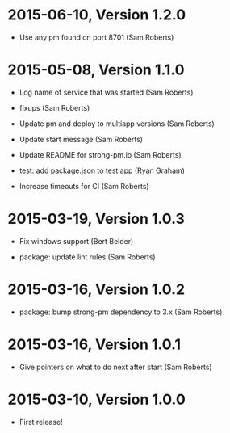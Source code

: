 2015-06-10, Version 1.2.0
=========================

 * Use any pm found on port 8701 (Sam Roberts)


2015-05-08, Version 1.1.0
=========================

 * Log name of service that was started (Sam Roberts)

 * fixups (Sam Roberts)

 * Update pm and deploy to multiapp versions (Sam Roberts)

 * Update start message (Sam Roberts)

 * Update README for strong-pm.io (Sam Roberts)

 * test: add package.json to test app (Ryan Graham)

 * Increase timeouts for CI (Sam Roberts)


2015-03-19, Version 1.0.3
=========================

 * Fix windows support (Bert Belder)

 * package: update lint rules (Sam Roberts)


2015-03-16, Version 1.0.2
=========================

 * package: bump strong-pm dependency to 3.x (Sam Roberts)


2015-03-16, Version 1.0.1
=========================

 * Give pointers on what to do next after start (Sam Roberts)


2015-03-10, Version 1.0.0
=========================

 * First release!
